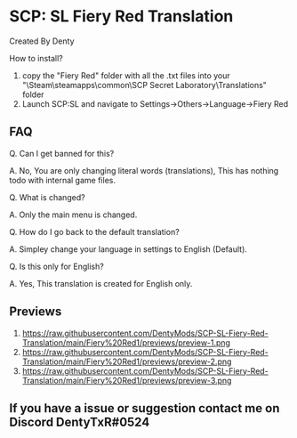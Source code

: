 # SCP: SL Fiery Red Translation

Created By Denty

How to install?
1. copy the "Fiery Red" folder with all the .txt files into your "\Steam\steamapps\common\SCP Secret Laboratory\Translations" folder
2. Launch SCP:SL and navigate to Settings->Others->Language->Fiery Red


## FAQ

Q. Can I get banned for this?

A. No, You are only changing literal words (translations), This has nothing todo with internal game files.



Q. What is changed?

A. Only the main menu is changed.



Q. How do I go back to the default translation?

A. Simpley change your language in settings to English (Default).



Q. Is this only for English?

A. Yes, This translation is created for English only.

## Previews

1. https://raw.githubusercontent.com/DentyMods/SCP-SL-Fiery-Red-Translation/main/Fiery%20Red1/previews/preview-1.png
2. https://raw.githubusercontent.com/DentyMods/SCP-SL-Fiery-Red-Translation/main/Fiery%20Red1/previews/preview-2.png
3. https://raw.githubusercontent.com/DentyMods/SCP-SL-Fiery-Red-Translation/main/Fiery%20Red1/previews/preview-3.png

## If you have a issue or suggestion contact me on Discord DentyTxR#0524
